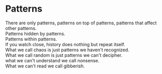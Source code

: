 # Patterns
There are only patterns, patterns on top of patterns, patterns that affect other patterns.  
Patterns hidden by patterns.  
Patterns within patterns.  
If you watch close, history does nothing but repeat itself.  
What we call chaos is just patterns we haven't recognized.  
What we call random is just patterns we can't decipher.  
what we can't understand we call nonsense.  
What we can't read we call gibberish. 
